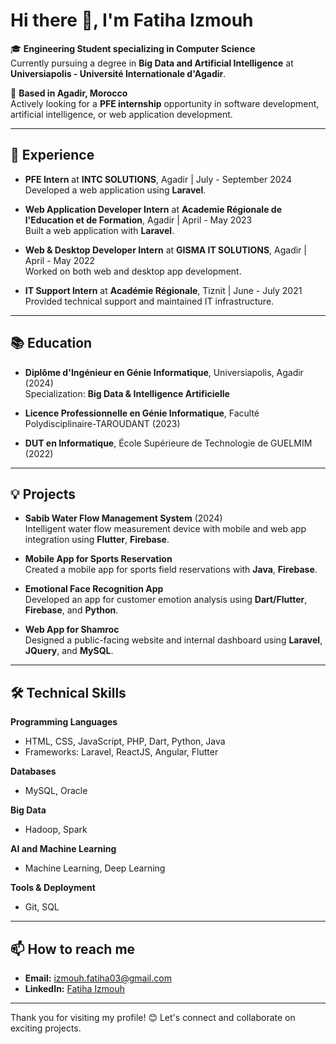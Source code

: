 # Hi there 👋, I'm Fatiha Izmouh

🎓 **Engineering Student specializing in Computer Science**  
Currently pursuing a degree in **Big Data and Artificial Intelligence** at **Universiapolis - Université Internationale d'Agadir**.

📍 **Based in Agadir, Morocco**  
Actively looking for a **PFE internship** opportunity in software development, artificial intelligence, or web application development.

---

## 💼 Experience
- **PFE Intern** at **INTC SOLUTIONS**, Agadir | July - September 2024  
  Developed a web application using **Laravel**.

- **Web Application Developer Intern** at **Academie Régionale de l'Education et de Formation**, Agadir | April - May 2023  
  Built a web application with **Laravel**.

- **Web & Desktop Developer Intern** at **GISMA IT SOLUTIONS**, Agadir | April - May 2022  
  Worked on both web and desktop app development.

- **IT Support Intern** at **Académie Régionale**, Tiznit | June - July 2021  
  Provided technical support and maintained IT infrastructure.

---

## 📚 Education
- **Diplôme d'Ingénieur en Génie Informatique**, Universiapolis, Agadir (2024)  
  Specialization: **Big Data & Intelligence Artificielle**

- **Licence Professionnelle en Génie Informatique**, Faculté Polydisciplinaire-TAROUDANT (2023)

- **DUT en Informatique**, École Supérieure de Technologie de GUELMIM (2022)

---

## 💡 Projects
- **Sabib Water Flow Management System** (2024)  
  Intelligent water flow measurement device with mobile and web app integration using **Flutter**, **Firebase**.

- **Mobile App for Sports Reservation**  
  Created a mobile app for sports field reservations with **Java**, **Firebase**.

- **Emotional Face Recognition App**  
  Developed an app for customer emotion analysis using **Dart/Flutter**, **Firebase**, and **Python**.

- **Web App for Shamroc**  
  Designed a public-facing website and internal dashboard using **Laravel**, **JQuery**, and **MySQL**.

---

## 🛠️ Technical Skills

**Programming Languages**  
- HTML, CSS, JavaScript, PHP, Dart, Python, Java  
- Frameworks: Laravel, ReactJS, Angular, Flutter

**Databases**  
- MySQL, Oracle

**Big Data**  
- Hadoop, Spark

**AI and Machine Learning**  
- Machine Learning, Deep Learning

**Tools & Deployment**  
- Git, SQL

---

## 📫 How to reach me
- **Email:** [izmouh.fatiha03@gmail.com](mailto:izmouh.fatiha03@gmail.com)
- **LinkedIn:** [Fatiha Izmouh](https://www.linkedin.com/in/fatiha-izmouh)

---

Thank you for visiting my profile! 😊 Let's connect and collaborate on exciting projects.
